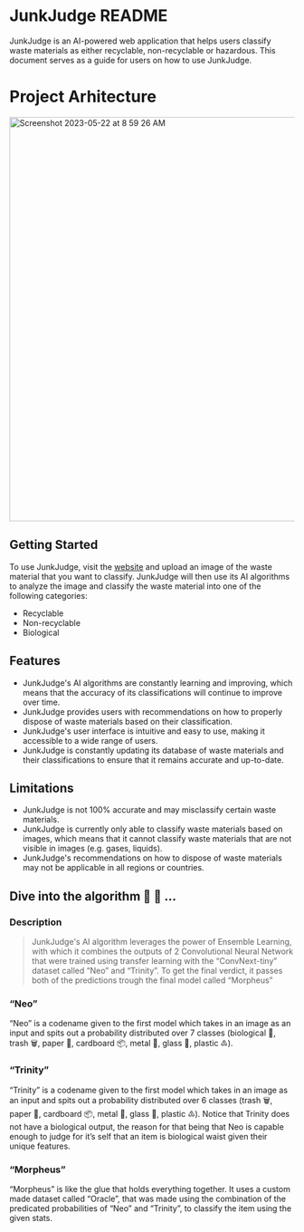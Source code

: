 # JunkJudge README

JunkJudge is an AI-powered web application that helps users classify waste materials as either recyclable, non-recyclable or hazardous. This document serves as a guide for users on how to use JunkJudge.

# Project Arhitecture

<img width="714" alt="Screenshot 2023-05-22 at 8 59 26 AM" src="https://github.com/maksymalist/JunkJudge/assets/79988159/a60ecb28-4116-4e09-94a6-5007815c79c4">


## Getting Started

To use JunkJudge, visit the [website](https://www.junkjudge.com/1) and upload an image of the waste material that you want to classify. JunkJudge will then use its AI algorithms to analyze the image and classify the waste material into one of the following categories:

- Recyclable
- Non-recyclable
- Biological

## Features

- JunkJudge's AI algorithms are constantly learning and improving, which means that the accuracy of its classifications will continue to improve over time.
- JunkJudge provides users with recommendations on how to properly dispose of waste materials based on their classification.
- JunkJudge's user interface is intuitive and easy to use, making it accessible to a wide range of users.
- JunkJudge is constantly updating its database of waste materials and their classifications to ensure that it remains accurate and up-to-date.

## Limitations

- JunkJudge is not 100% accurate and may misclassify certain waste materials.
- JunkJudge is currently only able to classify waste materials based on images, which means that it cannot classify waste materials that are not visible in images (e.g. gases, liquids).
- JunkJudge's recommendations on how to dispose of waste materials may not be applicable in all regions or countries.

## Dive into the algorithm 🤖 🧠 …

### Description

> JunkJudge's AI algorithm leverages the power of Ensemble Learning, with which it combines the outputs of 2 Convolutional Neural Network that were trained using transfer learning with the “ConvNext-tiny” dataset called “Neo” and “Trinity”. To get the final verdict, it passes both of the predictions trough the final model called “Morpheus”

### “Neo”

“Neo” is a codename given to the first model which takes in an image as an input and spits out a probability distributed over 7 classes (biological 🌱, trash 🗑️, paper 📄, cardboard 📦, metal 🤘, glass 🍾, plastic ♳).

### “Trinity”

“Trinity” is a codename given to the first model which takes in an image as an input and spits out a probability distributed over 6 classes (trash 🗑️, paper 📄, cardboard 📦, metal 🤘, glass 🍾, plastic ♳). Notice that Trinity does not have a biological output, the reason for that being that Neo is capable enough to judge for it’s self that an item is biological waist given their unique features.

### “Morpheus”

“Morpheus” is like the glue that holds everything together. It uses a custom made dataset called “Oracle”, that was made using the combination of the predicated probabilities of “Neo” and “Trinity”, to classify the item using the given stats.
